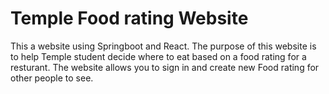 # Temple Food rating Website 

This a website using Springboot and React. The purpose of this website is to help Temple student decide where to eat based on a food rating for a resturant. The website allows you to sign in and create new Food rating for other people to see. 
